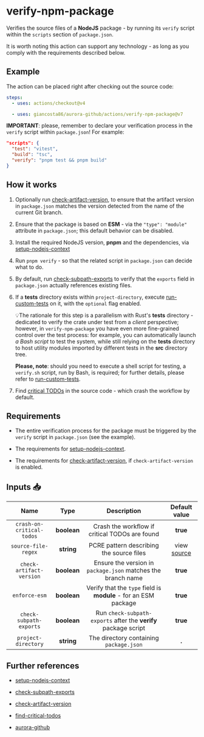# verify-npm-package

Verifies the source files of a **NodeJS** package - by running its `verify` script within the `scripts` section of `package.json`.

It is worth noting this action can support any technology - as long as you comply with the requirements described below.

## Example

The action can be placed right after checking out the source code:

```yaml
steps:
  - uses: actions/checkout@v4

  - uses: giancosta86/aurora-github/actions/verify-npm-package@v7
```

**IMPORTANT**: please, remember to declare your verification process in the `verify` script within `package.json`! For example:

```json
"scripts": {
  "test": "vitest",
  "build": "tsc",
  "verify": "pnpm test && pnpm build"
}
```

## How it works

1. Optionally run [check-artifact-version](../check-artifact-version/README.md), to ensure that the artifact version in `package.json` matches the version detected from the name of the current Git branch.

1. Ensure that the package is based on **ESM** - via the `"type": "module"` attribute in `package.json`; this default behavior can be disabled.

1. Install the required NodeJS version, **pnpm** and the dependencies, via [setup-nodejs-context](../setup-nodejs-context/README.md)

1. Run `pnpm verify` - so that the related script in `package.json` can decide what to do.

1. By default, run [check-subpath-exports](../check-subpath-exports/README.md) to verify that the `exports` field in `package.json` actually references existing files.

1. If a **tests** directory exists within `project-directory`, execute [run-custom-tests](../run-custom-tests/README.md) on it, with the `optional` flag enabled.

   💡The rationale for this step is a parallelism with Rust's **tests** directory - dedicated to verify the crate under test from a _client_ perspective; however, in `verify-npm-package` you have even more fine-grained control over the test process: for example, you can automatically launch _a Bash script_ to test the system, while still relying on the **tests** directory to host utility modules imported by different tests in the **src** directory tree.

   **Please, note**: should you need to execute a shell script for testing, a `verify.sh` script, run by Bash, is required; for further details, please refer to [run-custom-tests](../run-custom-tests/README.md).

1. Find [critical TODOs](../find-critical-todos/README.md) in the source code - which crash the workflow by default.

## Requirements

- The entire verification process for the package must be triggered by the `verify` script in `package.json` (see the example).

- The requirements for [setup-nodejs-context](../setup-nodejs-context/README.md).

- The requirements for [check-artifact-version](../check-artifact-version/README.md), if `check-artifact-version` is enabled.

## Inputs 📥

|           Name            |    Type     |                           Description                           |       Default value       |
| :-----------------------: | :---------: | :-------------------------------------------------------------: | :-----------------------: |
| `crash-on-critical-todos` | **boolean** |         Crash the workflow if critical TODOs are found          |         **true**          |
|    `source-file-regex`    | **string**  |            PCRE pattern describing the source files             | view [source](action.yml) |
| `check-artifact-version`  | **boolean** |  Ensure the version in `package.json` matches the branch name   |         **true**          |
|       `enforce-esm`       | **boolean** | Verify that the `type` field is **module** - for an ESM package |         **true**          |
|  `check-subpath-exports`  | **boolean** | Run `check-subpath-exports` after the **verify** package script |         **true**          |
|    `project-directory`    | **string**  |             The directory containing `package.json`             |           **.**           |

## Further references

- [setup-nodejs-context](../setup-nodejs-context/README.md)

- [check-subpath-exports](../check-subpath-exports/README.md)

- [check-artifact-version](../check-artifact-version/README.md)

- [find-critical-todos](../find-critical-todos/README.md)

- [aurora-github](../../README.md)
